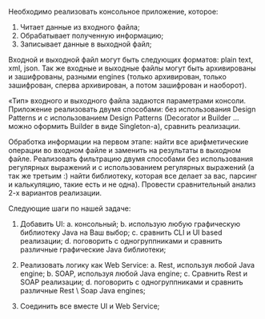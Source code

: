 Необходимо реализовать консольное приложение, которое:
1)  Читает данные из входного файла;
2)  Обрабатывает полученную информацию;
3)  Записывает данные в выходной файл;
 
Входной и выходной файл могут быть следующих форматов: plain text, xml, json. Так же входные и выходные файлы могут быть архивированы и зашифрованы, разными engines (только архивирован, только зашифрован, сперва архивирован, а потом зашифрован и наоборот).
 
«Тип» входного и выходного файла задаются параметрами консоли.
Приложение реализовать двумя способами: без использования Design Patterns и c использованием Design Patterns (Decorator и Builder … можно оформить Builder в виде Singleton-а), сравнить реализации.
 
Обработка информации на первом этапе: найти все арифметические операции во входном файле и заменить на результаты в выходном файле.
Реализовать фильтрацию двумя способами без использования регулярных выражений и с использованием регулярных выражений (а так же третьим :) найти библиотеку, которая все делает за вас, парсинг и калькуляцию, такие есть и не одна). Провести сравнительный анализ 2-х вариантов реализации.
 
Следующие шаги по нашей задаче: 

1)  Добавить UI:
a.  консольный;
b.  использую любую графическую библиотеку Java на Ваш выбор;
с.  сравнить CLI и UI based реализации;
d.  поговорить с одногруппниками и сравнить различные графические Java библиотеки;

2)  Реализовать логику как Web Service:
a.  Rest, используя любой Java engine;
b.  SOAP, используя любой Java engine;
c.  Сравнить Rest и SOAP реализации;
d.  поговорить с одногруппниками и сравнить различные Rest \ Soap Java engines;

3)  Соединить все вместе UI и Web Service;
